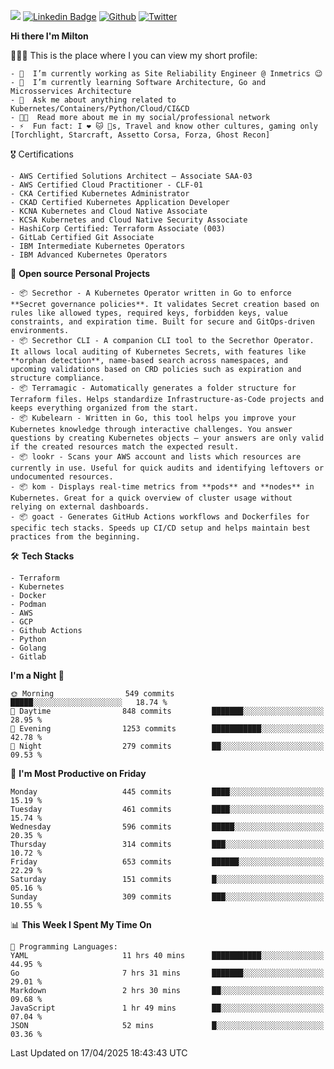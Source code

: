 ![](https://komarev.com/ghpvc/?username=miltlima&color=blueviolet) [![Linkedin Badge](https://img.shields.io/badge/-LinkedIn-blue?style=flat-square&logo=Linkedin&logoColor=white&link=https://www.linkedin.com/in/miltonlimaj/)](https://www.linkedin.com/in/miltonlimaj/) [![Github](https://img.shields.io/github/followers/miltlima?style=social)](https://github.com/miltlima?tab=followers) [![Twitter](https://img.shields.io/twitter/follow/milt_lima?style=social)](https://twitter.com/milt_lima)
 


     
**Hi there I'm Milton**

👨🏽‍💻 This is the place where I you can view my short profile:
```text
- 🔭  I’m currently working as Site Reliability Engineer @ Inmetrics 😉
- 🌱  I’m currently learning Software Architecture, Go and Microsservices Architecture
- 💬  Ask me about anything related to Kubernetes/Containers/Python/Cloud/CI&CD
- 👨‍💻  Read more about me in my social/professional network
- ⚡  Fun fact: I ❤️ 🐱 🐶s, Travel and know other cultures, gaming only [Torchlight, Starcraft, Assetto Corsa, Forza, Ghost Recon]
```
🎖 Certifications
```text
- AWS Certified Solutions Architect – Associate SAA-03
- AWS Certified Cloud Practitioner - CLF-01
- CKA Certified Kubernetes Administrator
- CKAD Certified Kubernetes Application Developer
- KCNA Kubernetes and Cloud Native Associate
- KCSA Kubernetes and Cloud Native Security Associate
- HashiCorp Certified: Terraform Associate (003)
- GitLab Certified Git Associate
- IBM Intermediate Kubernetes Operators
- IBM Advanced Kubernetes Operators
```
📐 **Open source Personal Projects**

```text
- 📦 Secrethor - A Kubernetes Operator written in Go to enforce **Secret governance policies**. It validates Secret creation based on rules like allowed types, required keys, forbidden keys, value constraints, and expiration time. Built for secure and GitOps-driven environments.
- 📦 Secrethor CLI - A companion CLI tool to the Secrethor Operator. It allows local auditing of Kubernetes Secrets, with features like **orphan detection**, name-based search across namespaces, and upcoming validations based on CRD policies such as expiration and structure compliance.
- 📦 Terramagic - Automatically generates a folder structure for Terraform files. Helps standardize Infrastructure-as-Code projects and keeps everything organized from the start.
- 📦 Kubelearn - Written in Go, this tool helps you improve your Kubernetes knowledge through interactive challenges. You answer questions by creating Kubernetes objects — your answers are only valid if the created resources match the expected result.
- 📦 lookr - Scans your AWS account and lists which resources are currently in use. Useful for quick audits and identifying leftovers or undocumented resources.
- 📦 kom - Displays real-time metrics from **pods** and **nodes** in Kubernetes. Great for a quick overview of cluster usage without relying on external dashboards.
- 📦 goact - Generates GitHub Actions workflows and Dockerfiles for specific tech stacks. Speeds up CI/CD setup and helps maintain best practices from the beginning.
```
🛠 **Tech Stacks**

```text
- Terraform
- Kubernetes
- Docker
- Podman
- AWS
- GCP
- Github Actions
- Python
- Golang
- Gitlab
```         

<!--START_SECTION:waka-->
**I'm a Night 🦉** 

```text
🌞 Morning                549 commits         █████░░░░░░░░░░░░░░░░░░░░   18.74 % 
🌆 Daytime                848 commits         ███████░░░░░░░░░░░░░░░░░░   28.95 % 
🌃 Evening                1253 commits        ███████████░░░░░░░░░░░░░░   42.78 % 
🌙 Night                  279 commits         ██░░░░░░░░░░░░░░░░░░░░░░░   09.53 % 
```
📅 **I'm Most Productive on Friday** 

```text
Monday                   445 commits         ████░░░░░░░░░░░░░░░░░░░░░   15.19 % 
Tuesday                  461 commits         ████░░░░░░░░░░░░░░░░░░░░░   15.74 % 
Wednesday                596 commits         █████░░░░░░░░░░░░░░░░░░░░   20.35 % 
Thursday                 314 commits         ███░░░░░░░░░░░░░░░░░░░░░░   10.72 % 
Friday                   653 commits         ██████░░░░░░░░░░░░░░░░░░░   22.29 % 
Saturday                 151 commits         █░░░░░░░░░░░░░░░░░░░░░░░░   05.16 % 
Sunday                   309 commits         ███░░░░░░░░░░░░░░░░░░░░░░   10.55 % 
```


📊 **This Week I Spent My Time On** 

```text
💬 Programming Languages: 
YAML                     11 hrs 40 mins      ███████████░░░░░░░░░░░░░░   44.95 % 
Go                       7 hrs 31 mins       ███████░░░░░░░░░░░░░░░░░░   29.01 % 
Markdown                 2 hrs 30 mins       ██░░░░░░░░░░░░░░░░░░░░░░░   09.68 % 
JavaScript               1 hr 49 mins        ██░░░░░░░░░░░░░░░░░░░░░░░   07.04 % 
JSON                     52 mins             █░░░░░░░░░░░░░░░░░░░░░░░░   03.36 % 
```


 Last Updated on 17/04/2025 18:43:43 UTC
<!--END_SECTION:waka-->
